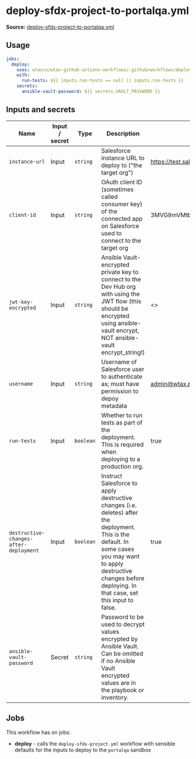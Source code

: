 # deploy-sfdx-project-to-portalqa.yml

**Source:** [deploy-sfdx-project-to-portalqa.yml](../.github/workflows/deploy-sfdx-project-to-portalqa.yml)

## Usage

```yaml
jobs:
  deploy:
    uses: wtaxco/wtax-github-actions-workflows/.github/workflows/deploy-sfdx-project-to-portalqa.yml@main
    with:
      run-tests: ${{ inputs.run-tests == null || inputs.run-tests }}
    secrets:
      ansible-vault-password: ${{ secrets.VAULT_PASSWORD }}
```

## Inputs and secrets

| Name                                   | Input / secret | Type      | Description                                                                                                                                                                                                                 | Default                                                                               |
|----------------------------------------|----------------|-----------|-----------------------------------------------------------------------------------------------------------------------------------------------------------------------------------------------------------------------------|---------------------------------------------------------------------------------------|
| `instance-url`                         | Input          | `string`  | Salesforce instance URL to deploy to ("the target org")                                                                                                                                                                     | https://test.salesforce.com                                                           |
| `client-id`                            | Input          | `string`  | OAuth client ID (sometimes called consumer key) of the connected app on Salesforce used to connect to the target org                                                                                                        | 3MVG9mVMtbWMH6luwQZnh1UwupxQxoca6H4Yu0gvsxQS7_yo6HdV00CFOw60m0aJFr6FvvHx9CwsTjg5Ybi_T |
| `jwt-key-encrypted`                    | Input          | `string`  | Ansible Vault-encrypted private key to connect to the Dev Hub org with using the JWT flow (this should be encrypted using ansible-vault encrypt, NOT ansible-vault encrypt_string!)                                         | <<key for the connected app identified by client-id>>                                 |
| `username`                             | Input          | `string`  | Username of Salesforce user to authenticate as; must have permission to depoy metadata                                                                                                                                      | admin@wtax.prod.portalqa                                                              |
| `run-tests`                            | Input          | `boolean` | Whether to run tests as part of the deployment. This is required when deploying to a production org.                                                                                                                        | true                                                                                  |
| `destructive-changes-after-deployment` | Input          | `boolean` | Instruct Salesforce to apply destructive changes (i.e. deletes) after the deployment. This is the default. In some cases you may want to apply destructive changes before deploying. In that case, set this input to false. | true                                                                                  |
| `ansible-vault-password`               | Secret         | `string`  | Password to be used to decrypt values encrypted by Ansible Vault. Can be omitted if no Ansible Vault encrypted values are in the playbook or inventory.                                                                     |                                                                                       |

## Jobs

This workflow has on jobs:
- **deploy** - calls the `deploy-sfdx-project.yml` workflow with sensible defaults for the inputs to deploy to the `portalqa` sandbox


